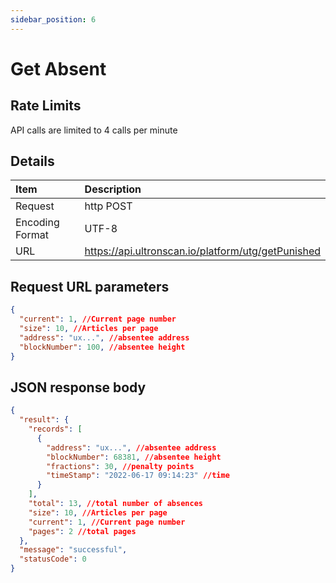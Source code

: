```yaml
---
sidebar_position: 6
---
```


# Get Absent

## Rate Limits

API calls are limited to 4 calls per minute

## Details

| Item            | Description                                         |
|:----------------|:----------------------------------------------------|
| Request         | http POST                                           |
| Encoding Format | UTF-8                                               |
| URL             | https://api.ultronscan.io/platform/utg/getPunished  |

## Request URL parameters

```json
{
  "current": 1, //Current page number
  "size": 10, //Articles per page
  "address": "ux...", //absentee address
  "blockNumber": 100, //absentee height
}
```
## JSON response body

```json
{
  "result": {
    "records": [
      {
        "address": "ux...", //absentee address
        "blockNumber": 68381, //absentee height
        "fractions": 30, //penalty points
        "timeStamp": "2022-06-17 09:14:23" //time
      }
    ],
    "total": 13, //total number of absences
    "size": 10, //Articles per page
    "current": 1, //Current page number
    "pages": 2 //total pages
  },
  "message": "successful",
  "statusCode": 0
}
```